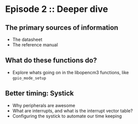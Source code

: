 # Episode 2 :: Deeper dive

## The primary sources of information

- The datasheet
- The reference manual

## What do these functions do?

- Explore whats going on in the libopencm3 functions, like `gpio_mode_setup`

## Better timing: Systick

- Why peripherals are awesome
- What are interrupts, and what is the interrupt vector table?
- Configuring the systick to automate our time keeping
